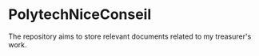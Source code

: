# PolytechNiceConseil
The repository aims to store relevant documents related to my treasurer's work.
